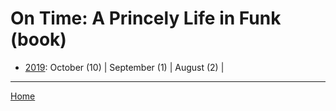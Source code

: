 # On Time: A Princely Life in Funk (book)

  * [2019](./on-time-a-princely-life-in-funk-book-2019.md): 
      October (10) | 
      September (1) | 
      August (2) | 

----

[Home](../)

